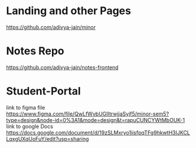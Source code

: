 # Landing and other Pages
https://github.com/adivya-jain/minor

# Notes Repo
https://github.com/adivya-jain/notes-frontend

# Student-Portal
link to figma file <a>https://www.figma.com/file/QwLfWvbUGIItrwjjaSyjf5/minor-sem5?type=design&node-id=0%3A1&mode=design&t=rapuCUNCYWtMbOUK-1</a>
link to google Docs <a>https://docs.google.com/document/d/19zSLMxryo1iisfpqTFg9hkwtH3IJKCLLqxgUXqUoFuY/edit?usp=sharing</a>
